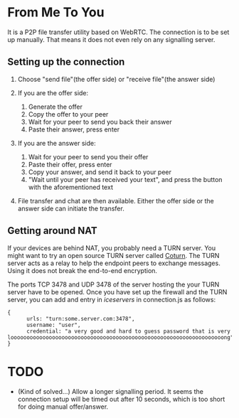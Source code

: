 # From Me To You
It is a P2P file transfer utility based on WebRTC. The connection is to be set up manually. That means it does not even rely on any signalling server.

## Setting up the connection
1. Choose "send file"(the offer side) or "receive file"(the answer side)
2. If you are the offer side:

    1. Generate the offer
    2. Copy the offer to your peer
    3. Wait for your peer to send you back their answer
    4. Paste their answer, press enter
3. If you are the answer side:

    1. Wait for your peer to send you their offer
    2. Paste their offer, press enter
    3. Copy your answer, and send it back to your peer
    4. "Wait until your peer has received your text", and press the button with the aforementioned text 
4. File transfer and chat are then available. Either the offer side or the answer side can initiate the transfer. 

## Getting around NAT
If your devices are behind NAT, you probably need a TURN server. You might want to try an open source TURN server called [Coturn](https://github.com/coturn/coturn). The TURN server acts as a relay to help the endpoint peers to exchange messages. Using it does not break the end-to-end encryption.

The ports TCP 3478 and UDP 3478 of the server hosting the your TURN server have to be opened. Once you have set up the firewall and the TURN server, you can add and entry in *iceservers* in connection.js as follows:
```
{
      urls: "turn:some.server.com:3478",
      username: "user",
      credential: "a very good and hard to guess password that is very looooooooooooooooooooooooooooooooooooooooooooooooooooooooooooooooooong"
}

```

# TODO
- (Kind of solved...) Allow a longer signalling period. It seems the connection setup will be timed out after 10 seconds, which is too short for doing manual offer/answer. 
